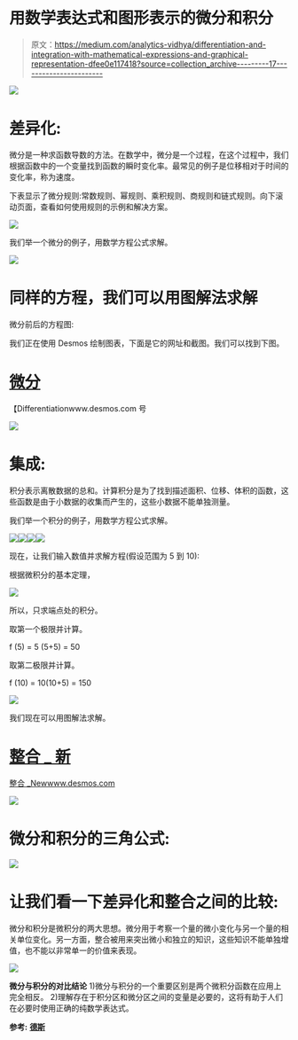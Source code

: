 # 用数学表达式和图形表示的微分和积分

> 原文：<https://medium.com/analytics-vidhya/differentiation-and-integration-with-mathematical-expressions-and-graphical-representation-dfee0e117418?source=collection_archive---------17----------------------->

![](img/369071322fefae5c3a8fedc6f8ced9fa.png)

# 差异化:

微分是一种求函数导数的方法。在数学中，微分是一个过程，在这个过程中，我们根据函数中的一个变量找到函数的瞬时变化率。最常见的例子是位移相对于时间的变化率，称为速度。

下表显示了微分规则:常数规则、幂规则、乘积规则、商规则和链式规则。向下滚动页面，查看如何使用规则的示例和解决方案。

![](img/e3ad910cab9ee4e04c03da60983a7640.png)

我们举一个微分的例子，用数学方程公式求解。

![](img/064cd8dd5e3799a7cddcdc941a6d8194.png)

# 同样的方程，我们可以用图解法求解

微分前后的方程图:

我们正在使用 Desmos 绘制图表，下面是它的网址和截图。我们可以找到下图。

# [微分](https://www.desmos.com/calculator/rbp9v6rfh1)

【Differentiationwww.desmos.com 号

![](img/541344e46177ae75a9d06da58194e475.png)

# 集成:

积分表示离散数据的总和。计算积分是为了找到描述面积、位移、体积的函数，这些函数是由于小数据的收集而产生的，这些小数据不能单独测量。

我们举一个积分的例子，用数学方程公式求解。

![](img/fcc7d1395d267a88e367c4185219f130.png)![](img/54c20e6723f6c5a2ad1ff307684e81b3.png)![](img/c5638d56b814a950f482ad91c97a6e6c.png)![](img/404cb3c2bbaeea457d509c7f7f9b4dd9.png)

现在，让我们输入数值并求解方程(假设范围为 5 到 10):

根据微积分的基本定理，

![](img/c26aaac9c990f2e8d639ebf089f4e1bc.png)

所以，只求端点处的积分。

取第一个极限并计算。

f (5) = 5 (5+5) = 50

取第二极限并计算。

f (10) = 10(10+5) = 150

![](img/1995cc1311d0cc2c463bf4d097114222.png)

我们现在可以用图解法求解。

# [整合 _ 新](https://www.desmos.com/calculator/gsixee8y68)

[整合 _Newwww.desmos.com](https://www.desmos.com/calculator/gsixee8y68)

![](img/92eff2acf5b4f58542ea3d2aafa2e786.png)

# 微分和积分的三角公式:

![](img/57f583224a48f8b579908f005647ae8b.png)

# 让我们看一下差异化和整合之间的比较:

微分和积分是微积分的两大思想。微分用于考察一个量的微小变化与另一个量的相关单位变化。另一方面，整合被用来突出微小和独立的知识，这些知识不能单独增值，也不能以非常单一的价值来表现。

![](img/2ebe2cdf7c6fd3de672995b05957544b.png)

**微分与积分的对比结论**
1)微分与积分的一个重要区别是两个微积分函数在应用上完全相反。
2)理解存在于积分区和微分区之间的变量是必要的，这将有助于人们在必要时使用正确的纯数学表达式。

**参考:** [**德斯**](https://www.desmos.com/)